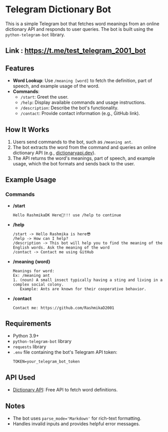 # Telegram Dictionary Bot

This is a simple Telegram bot that fetches word meanings from an online dictionary API and responds to user queries. The bot is built using the `python-telegram-bot` library.

## Link : https://t.me/test_telegram_2001_bot

## Features
- **Word Lookup**: Use `/meaning [word]` to fetch the definition, part of speech, and example usage of the word.
- **Commands**:
  - `/start`: Greet the user.
  - `/help`: Display available commands and usage instructions.
  - `/description`: Describe the bot's functionality.
  - `/contact`: Provide contact information (e.g., GitHub link).

## How It Works
1. Users send commands to the bot, such as `/meaning ant`.
2. The bot extracts the word from the command and queries an online dictionary API (e.g., [dictionaryapi.dev](https://dictionaryapi.dev)).
3. The API returns the word's meanings, part of speech, and example usage, which the bot formats and sends back to the user.

## Example Usage
### Commands
- **/start**
  ```
  Hello RashmikaDK Here🤖!!! use /help to continue
  ```

- **/help**
  ```
  /start -> Hello Rashmika is here😎
  /help -> How can I help?
  /description -> This bot will help you to find the meaning of the English words. Ask the meaning of the word
  /contact -> Contact me using GitHub
  ```

- **/meaning {word}**
  ```
  Meanings for word:
  Ex: /meaning ant
  1. (noun) A small insect typically having a sting and living in a complex social colony.
     Example: Ants are known for their cooperative behavior.
  ```

- **/contact**
  ```
  Contact me: https://github.com/RashmikaD2001
  ```

## Requirements
- Python 3.9+
- `python-telegram-bot` library
- `requests` library
- `.env` file containing the bot's Telegram API token:
  ```
  TOKEN=your_telegram_bot_token
  ```
## API Used
- [Dictionary API](https://dictionaryapi.dev): Free API to fetch word definitions.

## Notes
- The bot uses `parse_mode='Markdown'` for rich-text formatting.
- Handles invalid inputs and provides helpful error messages.
